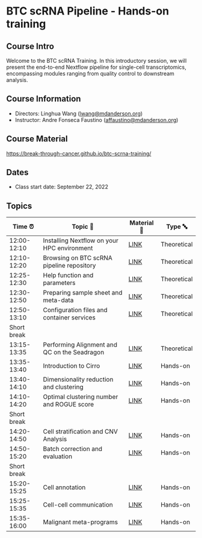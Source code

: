 # BTC scRNA Pipeline - Hands-on training

## Course Intro
Welcome to the BTC scRNA Training. In this introductory session, we will present the end-to-end Nextflow pipeline for single-cell transcriptomics, encompassing modules ranging from quality control to downstream analysis.

## Course Information
* Directors: Linghua Wang (lwang@mdanderson.org)
* Instructor: Andre Fonseca Faustino (affaustino@mdanderson.org)

## Course Material
https://break-through-cancer.github.io/btc-scrna-training/

## Dates
* Class start date: September 22, 2022

## Topics
| Time ⏰        | Topic 📓                                                                        | Material  🔗 |  Type 🔤 |
|---------------|---------------------------------------------------------------------------------|---------------|----------|
| 12:00-12:10   | Installing Nextflow on your HPC environment  | [LINK](https://break-through-cancer.github.io/btc-scrna-training/#getting-started) | Theoretical | 
| 12:10-12:20   | Browsing on BTC scRNA pipeline repository | [LINK](https://break-through-cancer.github.io/btc-scrna-training/#3-cloning-scrna-seq-pipeline) | Theoretical |
| 12:25-12:30   | Help function and parameters  | [LINK]() | Theoretical |
| 12:30-12:50   | Preparing sample sheet and meta-data | [LINK](https://break-through-cancer.github.io/btc-scrna-training/#41-preparing-inputs) | Theoretical |
| 12:50-13:10   | Configuration files and container services | [LINK](https://break-through-cancer.github.io/btc-scrna-training/advanced/#1-creating-nextflow-profiles) | Theoretical |
| Short break |
| 13:15-13:35   | Performing Alignment and QC on the Seadragon | [LINK](https://break-through-cancer.github.io/btc-scrna-training/quality-control/) | Theoretical |
| 13:35-13:40   | Introduction to Cirro | [LINK](https://docs.cirro.bio) | Hands-on |
| 13:40-14:10   | Dimensionality reduction and clustering | [LINK](https://break-through-cancer.github.io/btc-scrna-training/dimensionality-clustering/#dimensionality-reduction-and-clustering) | Hands-on |
| 14:10-14:20   | Optimal clustering number and ROGUE score | [LINK](https://break-through-cancer.github.io/btc-scrna-training/dimensionality-clustering/#23-clustering-assessement) | Hands-on |
| Short break |
| 14:20-14:50  | Cell stratification and CNV Analysis | [LINK](https://break-through-cancer.github.io/btc-scrna-training/stratification-and-cnv/#cell-stratification-and-cnv) | Hands-on |
| 14:50-15:20   | Batch correction and evaluation | [LINK](https://break-through-cancer.github.io/btc-scrna-training/batch-correction/#batch-correction-and-evaluation) | Hands-on |
| Short break |
| 15:20-15:25   | Cell annotation | [LINK](https://break-through-cancer.github.io/btc-scrna-training/cell-annotation/#cell-annotation) | Hands-on |
| 15:25-15:35   | Cell-cell communication | [LINK](https://break-through-cancer.github.io/btc-scrna-training/cell-communcation/#cell-cell-communication) | Hands-on |
| 15:35-16:00   | Malignant meta-programs | [LINK](https://break-through-cancer.github.io/btc-scrna-training/meta-programs/#malignant-meta-programs) | Hands-on |